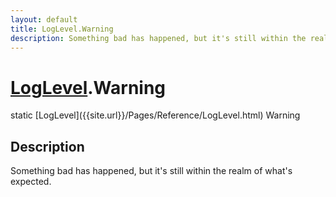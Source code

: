 ```yaml
---
layout: default
title: LogLevel.Warning
description: Something bad has happened, but it's still within the realm of what's expected.
---
```

# [LogLevel]({{site.url}}/Pages/Reference/LogLevel.html).Warning

<div class='signature' markdown='1'>
static [LogLevel]({{site.url}}/Pages/Reference/LogLevel.html) Warning
</div>

## Description
Something bad has happened, but it's still within the realm of what's expected.

